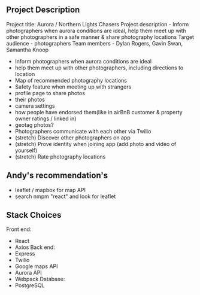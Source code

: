 ## Project Description

Project title: Aurora / Northern Lights Chasers
Project description - Inform photographers when aurora conditions are ideal, help them meet up with other photographers in a safe manner & share photography locations 
Target audience - photographers
Team members - Dylan Rogers, Gavin Swan, Samantha Knoop

* Inform photographers when aurora conditions are ideal
* help them meet up with other photographers, including directions to location
* Map of recommended photography locations
* Safety feature when meeting up with strangers
* profile page to share photos
* their photos
* camera settings
* how people have endorsed them(like in airBnB customer & property owner ratings / linked in)
* geotag photos?
* Photographers communicate with each other via Twilio
* (stretch) Discover other photographers on app
* (stretch) Prove identity when joining app (add photo and video of yourself)
* (stretch) Rate photography locations

## Andy's recommendation's
* leaflet / mapbox for map API
* search nmpm "react" and look for leaflet

## Stack Choices
Front end: 
  * React
  * Axios
Back end: 
  * Express
  * Twilio
  * Google maps API 
  * Aurora API
  * Webpack
Database: 
  * PostgreSQL

